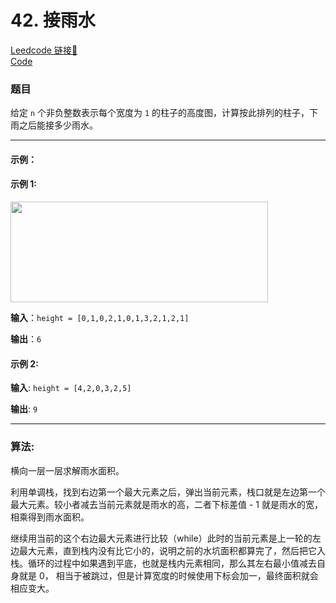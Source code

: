 # 42. 接雨水

[Leedcode 链接🔗](https://leetcode.cn/problems/trapping-rain-water/description/)  
[Code](https://github.com/alstondu/lc/blob/main/42/42.cpp)

### 题目

给定 `n` 个非负整数表示每个宽度为 `1` 的柱子的高度图，计算按此排列的柱子，下雨之后能接多少雨水。

---

#### 示例：

#### 示例 1:

<img src="https://assets.leetcode-cn.com/aliyun-lc-upload/uploads/2018/10/22/rainwatertrap.png" style="height: 161px; width: 412px;">

**输入**：`height = [0,1,0,2,1,0,1,3,2,1,2,1]`

**输出**：`6`

#### 示例 2:

**输入**: `height = [4,2,0,3,2,5]`

**输出**: `9`

---

### 算法:

横向一层一层求解雨水面积。

利用单调栈，找到右边第一个最大元素之后，弹出当前元素，栈口就是左边第一个最大元素。较小者减去当前元素就是雨水的高，二者下标差值 - 1 就是雨水的宽，相乘得到雨水面积。

继续用当前的这个右边最大元素进行比较（while）此时的当前元素是上一轮的左边最大元素，直到栈内没有比它小的，说明之前的水坑面积都算完了，然后把它入栈。循环的过程中如果遇到平底，也就是栈内元素相同，那么其左右最小值减去自身就是 0， 相当于被跳过，但是计算宽度的时候使用下标会加一，最终面积就会相应变大。
